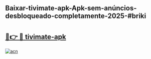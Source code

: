 ## Baixar-tivimate-apk-Apk-sem-anúncios-desbloqueado-completamente-2025-#briki

# <h2><a href="https://ainizakaria.my?title=tivimate-apk&ref=20M">🔗👉 🔴 tivimate-apk</a></h2>

[![acn](https://github.com/user-attachments/assets/0f9c940e-d8b0-45ae-aac7-cd30a18b3e1c)](https://ainizakaria.my?title=tivimate-apk&ref=20M)

